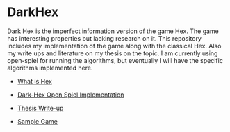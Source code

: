 # DarkHex

Dark Hex is the imperfect information version of the game Hex.
The game has interesting properties but lacking research on it.
This repository includes my implementation of the game along with
the classical Hex. Also my write ups and literature on my thesis
on the topic. I am currently using open-spiel for running the
algorithms, but eventually I will have the specific algorithms
implemented here.

- [What is Hex](https://en.wikipedia.org/wiki/Hex_(board_game))
- [Dark-Hex Open Spiel Implementation](https://github.com/deepmind/open_spiel/blob/master/open_spiel/games/dark_hex.h)

- [Thesis Write-up](Thesis-text/main.pdf)
- [Sample Game](Sample_game.md)